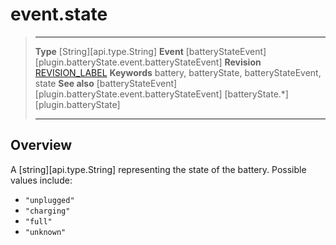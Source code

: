 # event.state

> --------------------- ------------------------------------------------------------------------------------------
> __Type__              [String][api.type.String]
> __Event__             [batteryStateEvent][plugin.batteryState.event.batteryStateEvent]
> __Revision__          [REVISION_LABEL](REVISION_URL)
> __Keywords__          battery, batteryState, batteryStateEvent, state
> __See also__			[batteryStateEvent][plugin.batteryState.event.batteryStateEvent]
>						[batteryState.*][plugin.batteryState]
> --------------------- ------------------------------------------------------------------------------------------

## Overview

A [string][api.type.String] representing the state of the battery. Possible values include:

* `"unplugged"`
* `"charging"`
* `"full"`
* `"unknown"`
